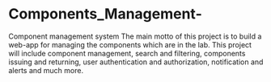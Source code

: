 # Components_Management-
Component management system  The main motto of this project is to build a web-app for managing the  components which are in the lab. This project will include component  management, search and filtering, components issuing and returning, user  authentication and authorization, notification and alerts and much more.

